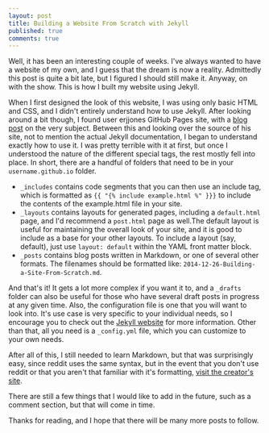 ```yaml
---
layout: post
title: Building a Website From Scratch with Jekyll
published: true
comments: true
---
```


Well, it has been an interesting couple of weeks.
I've always wanted to have a website of my own, and I guess that the dream is now a reality. Admittedly this post is quite a bit late, but I figured I should still make it. Anyway, on with the show. This is how I built my website using Jekyll.

When I first designed the look of this website, I was using only basic HTML and CSS, and I didn't entirely understand how to use Jekyll. After looking around a bit though, I found user erjjones GitHub Pages site, with a [blog post](http://erjjones.github.io/blog/How-I-built-my-blog-in-one-day/) on the very subject. Between this and looking over the source of his site, not to mention the actual Jekyll documentation, I began to understand exactly how to use it. I was pretty terrible with it at first, but once I understood the nature of the different special tags, the rest mostly fell into place. In short, there are a handful of folders that need to be in your `username.github.io` folder.

  * `_includes` contains code segments that you can then use an include tag, which is formatted as `{{ "{% include example.html %" }}}` to include the contents of the example.html file in your site. 
  * `_layouts` contains layouts for generated pages, including a `default.html` page, and I'd recommend a `post.html` page as well.The default layout is useful for maintaining the overall look of your site, and it is good to include as a base for your other layouts. To include a layout (say, default), just use `layout: default` within the YAML front matter block.
  * `_posts` contains blog posts written in Markdown, or one of several other formats. The filenames should be formatted like: `2014-12-26-Building-a-Site-From-Scratch.md`.

And that's it! It gets a lot more complex if you want it to, and  a `_drafts` folder can also be useful for those who have several draft posts in progress at any given time. Also, the configuration file is one that you will want to look into. It's use case is very specific to your individual needs, so I encourage you to check out the [Jekyll website](http://jekyllrb.com) for more information. Other than that, all you need is a `_config.yml` file, which you can customize to your own needs.

After all of this, I still needed to learn Markdown, but that was surprisingly easy, since reddit uses the same syntax, but in the event that you don't use reddit or that you aren't that familiar with it's formatting, [visit the creator's site](http://daringfireball.net/projects/markdown/).

There are still a few things that I would like to add in the future, such as a comment section, but that will come in time.

Thanks for reading, and I hope that there will be many more posts to follow.